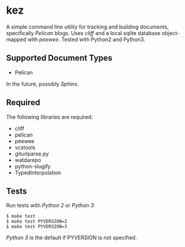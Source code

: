 
kez
===

A simple command line utility for tracking and building documents, specifically
*Pelican* blogs. Uses *cliff* and a local sqlite database object-mapped with
*peewee*. Tested with Python2 and Python3.

Supported Document Types
------------------------

+ Pelican

In the future, possibly *Sphinx*.


Required
--------

The following libraries are required:

+ cliff
+ pelican
+ peewee
+ vcstools
+ giturlparse.py
+ watdarepo
+ python-slugify
+ TypedInterpolation


Tests
-----

Run tests with *Python 2* or *Python 3*:

    $ make test
    $ make test PYVERSION=2
    $ make test PYVERSION=3

*Python 3* is the default if PYVERSION is not specified.


